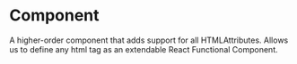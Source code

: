 # Component

A higher-order component that adds support for all HTMLAttributes. Allows us to define any html tag as an extendable React Functional Component.
